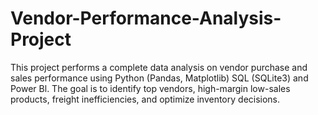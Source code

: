 # Vendor-Performance-Analysis-Project
This project performs a complete data analysis on vendor purchase and sales performance using Python (Pandas, Matplotlib) SQL (SQLite3) and Power Bl. The goal is to identify top vendors, high-margin low-sales products, freight inefficiencies, and optimize inventory decisions.
